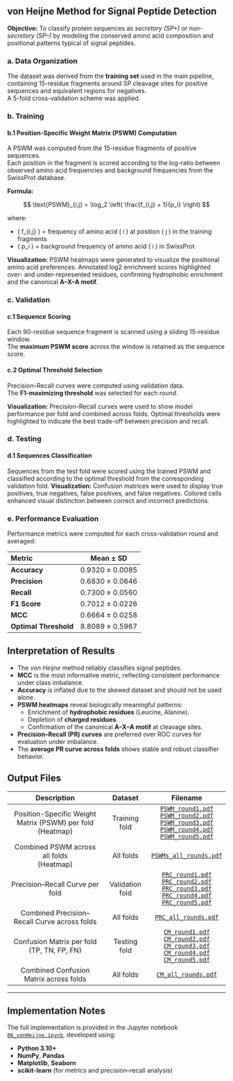 ## von Heijne Method for Signal Peptide Detection
**Objective:** To classify protein sequences as *secretory (SP+)* or *non-secretory (SP–)* by modeling the conserved amino acid composition and positional patterns typical of signal peptides.

### a. Data Organization
The dataset was derived from the **training set** used in the main pipeline, containing 15-residue fragments around SP cleavage sites for positive sequences and equivalent regions for negatives.  
A 5-fold cross-validation scheme was applied.

### b. Training
#### b.1 Position-Specific Weight Matrix (PSWM) Computation
A PSWM was computed from the 15-residue fragments of positive sequences.  
Each position in the fragment is scored according to the log-ratio between observed amino acid frequencies and background frequencies from the SwissProt database.

**Formula:**

$$
\text{PSWM}_{i,j} = \log_2 \left( \frac{f_{i,j} + 1}{p_i} \right)
$$

where:  
- \( f_{i,j} \) = frequency of amino acid \( i \) at position \( j \) in the training fragments  
- \( p_i \) = background frequency of amino acid \( i \) in SwissProt

**Visualization:** PSWM heatmaps were generated to visualize the positional amino acid preferences. Annotated log2 enrichment scores highlighted over- and under-represented residues, confirming hydrophobic enrichment and the canonical **A–X–A motif**.

### c. Validation
#### c.1 Sequence Scoring
Each 90-residue sequence fragment is scanned using a sliding 15-residue window.  
The **maximum PSWM score** across the window is retained as the sequence score.

#### c.2 Optimal Threshold Selection
Precision–Recall curves were computed using validation data.  
The **F1-maximizing threshold** was selected for each round.

**Visualization:** Precision–Recall curves were used to show model performance per fold and combined across folds. Optimal thresholds were highlighted to indicate the best trade-off between precision and recall.

### d. Testing
#### d.1 Sequences Classification
Sequences from the test fold were scored using the trained PSWM and classified according to the optimal threshold from the corresponding validation fold.
**Visualization:** Confusion matrices were used to display true positives, true negatives, false positives, and false negatives. Colored cells enhanced visual distinction between correct and incorrect predictions.

### e. Performance Evaluation
Performance metrics were computed for each cross-validation round and averaged:

| Metric | Mean ± SD |
|:--|:--:|
| **Accuracy** | 0.9320 ± 0.0085 |
| **Precision** | 0.6830 ± 0.0646 |
| **Recall** | 0.7300 ± 0.0560 |
| **F1 Score** | 0.7012 ± 0.0226 |
| **MCC** | 0.6664 ± 0.0258 |
| **Optimal Threshold** | 8.8089 ± 0.5967 |

## Interpretation of Results
- The *von Heijne* method reliably classifies signal peptides.  
- **MCC** is the most informative metric, reflecting consistent performance under class imbalance.  
- **Accuracy** is inflated due to the skewed dataset and should not be used alone.  
- **PSWM heatmaps** reveal biologically meaningful patterns:  
  - Enrichment of **hydrophobic residues** (Leucine, Alanine).  
  - Depletion of **charged residues**.  
  - Confirmation of the canonical **A–X–A motif** at cleavage sites.  
- **Precision–Recall (PR) curves** are preferred over ROC curves for evaluation under imbalance.  
- The **average PR curve across folds** shows stable and robust classifier behavior.

## Output Files

| Description| Dataset | Filename |
|:-------------------------:|:-------:|:--------:|
| Position-Specific Weight Matrix (PSWM) per fold <br> (Heatmap) | Training fold | [`PSWM_round1.pdf`](./visualization/PSWM_round1.pdf) <br> [`PSWM_round2.pdf`](./visualization/PSWM_round2.pdf) <br> [`PSWM_round3.pdf`](./visualization/PSWM_round3.pdf) <br> [`PSWM_round4.pdf`](./visualization/PSWM_round4.pdf) <br> [`PSWM_round5.pdf`](./visualization/PSWM_round5.pdf) |
| Combined PSWM across all folds <br> (Heatmap) | All folds | [`PSWMs_all_rounds.pdf`](./visualization/PSWMs_all_rounds.pdf) |
| Precision–Recall Curve per fold | Validation fold | [`PRC_round1.pdf`](./visualization/PRC_round1.pdf) <br> [`PRC_round2.pdf`](./visualization/PRC_round2.pdf) <br> [`PRC_round3.pdf`](./visualization/PRC_round3.pdf) <br> [`PRC_round4.pdf`](./visualization/PRC_round4.pdf) <br> [`PRC_round5.pdf`](./visualization/PRC_round5.pdf) |
| Combined Precision–Recall Curve across folds | All folds | [`PRC_all_rounds.pdf`](./visualization/PRC_all_rounds.pdf) |
| Confusion Matrix per fold <br> (TP, TN, FP, FN) | Testing fold | [`CM_round1.pdf`](./visualization/CM_round1.pdf) <br> [`CM_round2.pdf`](./vonHeijne/CM_round2.pdf) <br> [`CM_round3.pdf`](./visualization/CM_round3.pdf) <br> [`CM_round4.pdf`](./visualization/CM_round4.pdf) <br> [`CM_round5.pdf`](./visualization/CM_round5.pdf) |
| Combined Confusion Matrix across folds | All folds | [`CM_all_rounds.pdf`](./visualization/CM_all_rounds.pdf) |

---

## Implementation Notes

The full implementation is provided in the Jupyter notebook [`06_vonHeijne.ipynb`](./scripts/06_vonHeijne.ipynb), developed using:
- **Python 3.10+**
- **NumPy**, **Pandas**
- **Matplotlib**, **Seaborn**
- **scikit-learn** (for metrics and precision–recall analysis)
